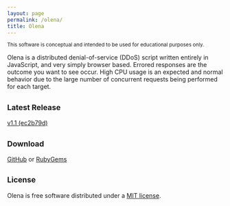 ```yaml
---
layout: page
permalink: /olena/
title: Olena
---
```


<p class="notice-guide">
  <small>This software is conceptual and intended to be used for educational purposes only.</small>
</p>

Olena is a distributed denial-of-service (DDoS) script written entirely in JavaScript, and very simply browser based. Errored responses are the outcome you want to see occur. High CPU usage is an expected and normal behavior due to the large number of concurrent requests being performed for each target.

## <small>Latest Release</small>
[v1.1 (ec2b79d)](https://github.com/victorwynne/olena/releases/tag/v1.1)

## <small>Download</small>
[GitHub](https://github.com/victorwynne/olena) or [RubyGems](https://rubygems.org/gems/olena)

## <small>License</small>

Olena is free software distributed under a [MIT license](https://github.com/victorwynne/olena/blob/main/LICENSE).
<br><br>
